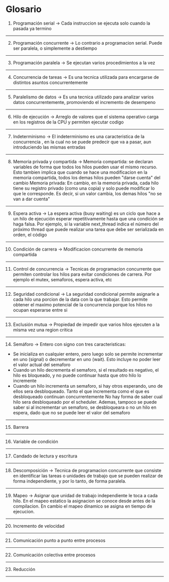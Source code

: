 # Glosario
1. Programación serial -> Cada instruccion se ejecuta solo cuando la pasada
ya termino
---
2. Programación concurrente -> Lo contrario a programacion serial. Puede
ser paralela, o simplemente a destiempo
---
3. Programación paralela -> Se ejecutan varios procedimientos a la vez
--- 
4. Concurrencia de tareas -> Es una tecnica utilizada para encargarse de 
distintos asuntos concurrentemente
---
5. Paralelismo de datos -> Es una tecnica utilizado para analizar varios datos
concurrentemente, promoviendo el incremento de desempeno
---
6. Hilo de ejecución -> Arreglo de valores que el sistema operativo carga en 
los registros de la CPU y permiten ejecutar codigo
---
7. Indeterminismo -> El indeterminismo es una caracteristica de la concurrencia
, en la cual no se puede predecir que va a pasar, aun introduciendo las mismas
entradas
--- 
8. Memoria privada y compartida -> Memoria compartida: se declaran variables
de forma que todos los hilos pueden usar el mismo recurso. Esto tambien implica
que cuando se hace una modificacion en la memoria compartida, todos los demas
hilos pueden "darse cuenta" del cambio
Memoria privada: En cambio, en la memoria privada, cada hilo tiene su registro
privado (como una copia) y solo puede modificar lo que le corresponde. Es decir,
si un valor cambia, los demas hilos "no se van a dar cuenta"
---
9. Espera activa -> La espera activa (busy waiting) es un ciclo que hace a un
hilo de ejecución esperar repetitivamente hasta que una condición se haga falsa.
Por ejemplo, si la variable next_thread indica el número del próximo thread que 
puede realizar una tarea que debe ser serializada en orden, el código
---
10. Condición de carrera -> Modificacion concurrente de memoria compartida
---
11. Control de concurrencia -> Tecnicas de programacion concurrente que 
permiten controlar los hilos para evitar condiciones de carrera. Por ejemplo
el mutex, semaforos, espera activa, etc
---
12. Seguridad condicional -> La seguridad condicional permite asignarle a cada
hilo una porcion de la data con la que trabajar. Esto permite obtener el 
maximo potencial de la concurrencia porque los hilos no ocupan esperarse entre
si
---
13. Exclusión mutua -> Propiedad de impedir que varios hilos ejecuten a la misma
vez una region critica
---
14. Semáforo -> Entero con signo con tres caracteristicas:
- Se inicializa en cualquier entero, pero luego solo se permite incrementar
en uno (signal) o decrementar en uno (wait). Esto incluye no poder leer el
valor actual del semaforo
- Cuando un hilo decrementa el semaforo, si el resultado es negativo, 
el hilo es bloqueado, y no puede continuar hasta que otro hilo lo incremente
- Cuando un hilo incrementa un semaforo, si hay otros esperando, uno de ellos
sera desbloqueado. Tanto el que incrementa como el que es desbloqueado 
continuan concurrentemente
No hay forma de saber cual hilo sera desbloqueado por el scheduler. Ademas, 
tampoco se puede saber si al incrementar un semaforo, se desbloqueara o no un
hilo en espera, dado que no se puede leer el valor del semaforo
---
15. Barrera
---
16. Variable de condición
---
17. Candado de lectura y escritura
---
18. Descomposición -> Tecnica de programacion concurrente que consiste en
identificar las tareas o unidades de trabajo que se pueden realizar de forma 
independiente, y por lo tanto, de forma paralela.
---
19. Mapeo -> Asignar que unidad de trabajo independiente le toca a cada hilo.
En el mapeo estatico la asignacion se conoce desde antes de la compilacion. En
cambio el mapeo dinamico se asigna en tiempo de ejecucion.
---
20. Incremento de velocidad
---
21. Comunicación punto a punto entre procesos
---
22. Comunicación colectiva entre procesos
---
23. Reducción
---